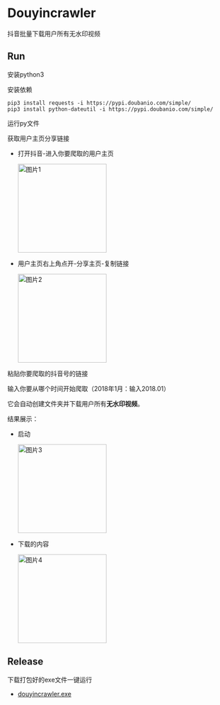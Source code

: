# Douyincrawler
抖音批量下载用户所有无水印视频
## Run
安装python3

安装依赖

```
pip3 install requests -i https://pypi.doubanio.com/simple/
pip3 install python-dateutil -i https://pypi.doubanio.com/simple/
```
运行py文件

获取用户主页分享链接

- 打开抖音-进入你要爬取的用户主页
    
    <img src="https://raw.githubusercontent.com/wanglu58/douyincrawler/master/screenshots/1.png" width="200" alt="图片1"/>

- 用户主页右上角点开-分享主页-复制链接
  
    <img src="https://raw.githubusercontent.com/wanglu58/douyincrawler/master/screenshots/2.png" width="200" alt="图片2"/>

粘贴你要爬取的抖音号的链接

输入你要从哪个时间开始爬取（2018年1月：输入2018.01）

它会自动创建文件夹并下载用户所有**无水印视频**。

结果展示：
- 启动
  
    <img src="https://raw.githubusercontent.com/wanglu58/douyincrawler/master/screenshots/3.png" width="200" alt="图片3"/>

- 下载的内容

    <img src="https://raw.githubusercontent.com/wanglu58/douyincrawler/master/screenshots/4.png" width="200" alt="图片4"/>
## Release
下载打包好的exe文件一键运行

-  [douyincrawler.exe](https://github.com/wanglu58/douyincrawler/releases)

